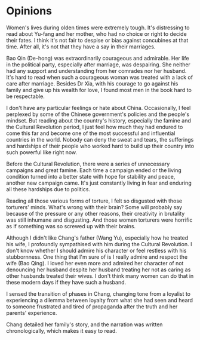 # Opinions

Women's lives during olden times were extremely tough. It's distressing to read about Yu-fang and her mother, who had no choice or right to decide their fates. I think it's not fair to despise or bias against concubines at that time. After all, it's not that they have a say in their marriages. 

Bao Qin (De-hong) was extraordinarily courageous and admirable. Her life in the political party, especially after marriage, was despairing. She neither had any support and understanding from her comrades nor her husband. It's hard to read when such a courageous woman was treated with a lack of care after marriage. Besides Dr Xia, with his courage to go against his family and give up his wealth for love, I found most men in the book hard to be respectable.

I don't have any particular feelings or hate about China. Occasionally, I feel perplexed by some of the Chinese government's policies and the people's mindset. But reading about the country's history, especially the famine and the Cultural Revolution period, I just feel how much they had endured to come this far and become one of the most successful and influential countries in the world. Nobody can deny the sweat and tears, the sufferings and hardships of their people who worked hard to build up their country into such powerful like right now. 

Before the Cultural Revolution, there were a series of unnecessary campaigns and great famine. Each time a campaign ended or the living condition turned into a better state with hope for stability and peace, another new campaign came. It's just constantly living in fear and enduring all these hardships due to politics.

Reading all those various forms of torture, I felt so disgusted with those torturers' minds. What's wrong with their brain? Some will probably say because of the pressure or any other reasons, their creativity in brutality was still inhumane and disgusting. And those women torturers were horrific as if something was so screwed up with their brains.

Although I didn't like Chang's father (Wang Yu), especially how he treated his wife, I profoundly sympathised with him during the Cultural Revolution. I don't know whether I should admire his character or feel restless with his stubbornness. One thing that I'm sure of is I really admire and respect the wife (Bao Qing). I loved her even more and admired her character of not denouncing her husband despite her husband treating her not as caring as other husbands treated their wives. I don't think many women can do that in these modern days if they have such a husband.

I sensed the transition of phases in Chang, changing tone from a loyalist to experiencing a dilemma between loyalty from what she had seen and heard to someone frustrated and tired of propaganda after the truth and her parents' experience.

Chang detailed her family's story, and the narration was written chronologically, which makes it easy to read.
